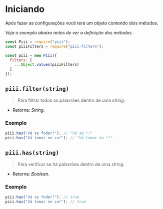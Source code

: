 # Iniciando

Após fazer as configurações você terá um objeto contendo dois métodos.

*Veja o exemplo abaixo antes de ver a definição dos métodos.*

```js
const Piii = require("piii");
const piiiFilters = require("piii-filters");

const piii = new Piii({
  filters: [
    ...Object.values(piiiFilters)
  ]
});
```

## `piii.filter(string)`

> Para filtrar todos os palavrões dentro de uma *string*.

* Retorna: *String*.

### Exemplo

```js
piii.has("Vá se foder!"); // "Vá se *!"
piii.has("Vá tomar no cu!"); // "Vá tomar no *!"
```

## `piii.has(string)`

> Para verificar se há palavrões dentro de uma *string*.

* Retorna: *Boolean*.

### Exemplo

```js
piii.has("Vá se foder!"); // true
piii.has("Vá tomar no cu!"); // true
```

